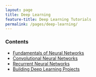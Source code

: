 ```yaml
---
layout: page
title: Deep Learning
feature-title: Deep Learning Tutorials
permalink: /pages/deep-learning/
---
```


### Contents
- [Fundamentals of Neural Networks]()
- [Convolutional Neural Networks]()
- [Recurrent Neural Networks]()
- [Building Deep Learning Projects]()
